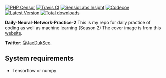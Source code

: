 [![PHP Censor](http://ci.php-censor.info/build-status/image/2?branch=master&label=PHPCensor&style=flat-square)](http://ci.php-censor.info/build-status/view/2?branch=master)
[![Travis CI](https://img.shields.io/travis/php-censor/php-censor/master.svg?label=TravisCI&style=flat-square)](https://travis-ci.org/php-censor/php-censor?branch=master)
[![SensioLabs Insight](https://img.shields.io/sensiolabs/i/26f28bee-a861-45b2-bc18-ed2ac7defd22.svg?label=Insight&style=flat-square)](https://insight.sensiolabs.com/projects/26f28bee-a861-45b2-bc18-ed2ac7defd22)
[![Codecov](https://img.shields.io/codecov/c/github/php-censor/php-censor.svg?label=Codecov&style=flat-square)](https://codecov.io/gh/php-censor/php-censor)
[![Latest Version](https://img.shields.io/packagist/v/php-censor/php-censor.svg?label=Version&style=flat-square)](https://packagist.org/packages/php-censor/php-censor)
[![Total downloads](https://img.shields.io/packagist/dt/php-censor/php-censor.svg?label=Downloads&style=flat-square)](https://packagist.org/packages/php-censor/php-censor)
   
   
**Daily-Neural-Network-Practice-2** This is my repo for daily practice of coding as well as machine learning (Season 2)
The cover image is from this [website](https://www.pexels.com/photo/selective-focus-photography-of-sparkler-955792/). 

**Twitter**: [@JaeDukSeo](https://twitter.com/JaeDukSeo?lang=en).

## System requirements
* Tensorflow or numpy




























































     






    










